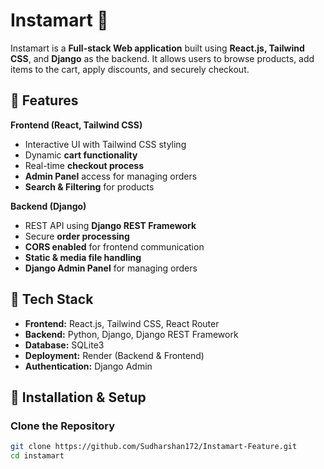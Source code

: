 # Instamart 🛒

Instamart is a **Full-stack Web application** built using **React.js, Tailwind CSS**, and **Django** as the backend. It allows users to browse products, add items to the cart, apply discounts, and securely checkout.

## 📌 Features
**Frontend (React, Tailwind CSS)**
- Interactive UI with Tailwind CSS styling
- Dynamic **cart functionality**
- Real-time **checkout process**
- **Admin Panel** access for managing orders
- **Search & Filtering** for products  

**Backend (Django)**
- REST API using **Django REST Framework**
- Secure **order processing**
- **CORS enabled** for frontend communication
- **Static & media file handling**
- **Django Admin Panel** for managing orders  

## 🚀 Tech Stack
- **Frontend:** React.js, Tailwind CSS, React Router  
- **Backend:** Python, Django, Django REST Framework  
- **Database:** SQLite3  
- **Deployment:** Render (Backend & Frontend)  
- **Authentication:** Django Admin  

## 🔧 Installation & Setup
### **Clone the Repository**
```bash
git clone https://github.com/Sudharshan172/Instamart-Feature.git
cd instamart
